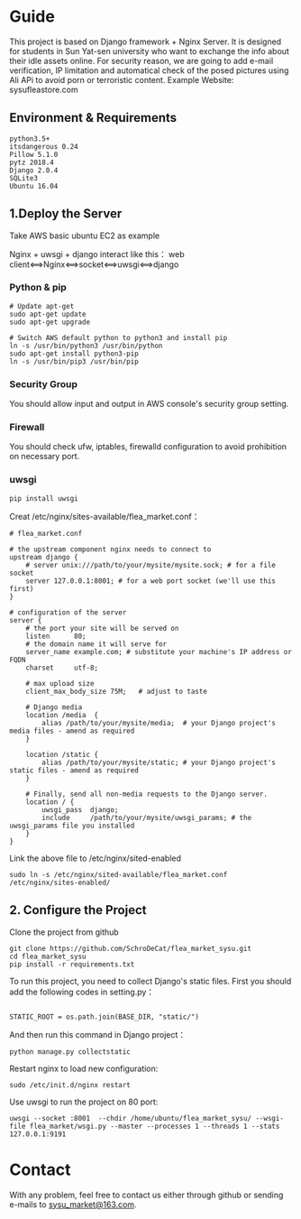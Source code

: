 # Guide

This project is based on Django framework + Nginx Server. It is designed for students in Sun Yat-sen university who want to exchange the info about their idle assets online. For security reason, we are going to add e-mail verification, IP limitation and automatical check of the posed pictures using Ali APi to avoid porn or terroristic content.
Example Website: sysufleastore.com

## Environment & Requirements
```
python3.5+
itsdangerous 0.24
Pillow 5.1.0
pytz 2018.4
Django 2.0.4
SQLite3
Ubuntu 16.04
```
## 1.Deploy the Server
Take AWS basic ubuntu EC2 as example

Nginx + uwsgi + django interact like this：
web client<==>Nginx<==>socket<==>uwsgi<==>django

### Python & pip


```console
# Update apt-get
sudo apt-get update
sudo apt-get upgrade

# Switch AWS default python to python3 and install pip
ln -s /usr/bin/python3 /usr/bin/python
sudo apt-get install python3-pip
ln -s /usr/bin/pip3 /usr/bin/pip
```
### Security Group

You should allow input and output in AWS console's security group setting.

### Firewall
You should check ufw, iptables, firewalld configuration to avoid prohibition on necessary port.

### uwsgi

```console
pip install uwsgi
```
Creat /etc/nginx/sites-available/flea_market.conf：

```nginx
# flea_market.conf

# the upstream component nginx needs to connect to
upstream django {
    # server unix:///path/to/your/mysite/mysite.sock; # for a file socket
    server 127.0.0.1:8001; # for a web port socket (we'll use this first)
}

# configuration of the server
server {
    # the port your site will be served on
    listen      80;
    # the domain name it will serve for
    server_name example.com; # substitute your machine's IP address or FQDN
    charset     utf-8;

    # max upload size
    client_max_body_size 75M;   # adjust to taste

    # Django media
    location /media  {
        alias /path/to/your/mysite/media;  # your Django project's media files - amend as required
    }

    location /static {
        alias /path/to/your/mysite/static; # your Django project's static files - amend as required
    }

    # Finally, send all non-media requests to the Django server.
    location / {
        uwsgi_pass  django;
        include     /path/to/your/mysite/uwsgi_params; # the uwsgi_params file you installed
    }
}
```
Link the above file to /etc/nginx/sited-enabled

```console
sudo ln -s /etc/nginx/sited-available/flea_market.conf /etc/nginx/sites-enabled/
```

## 2. Configure the Project
Clone the project from github

```console
git clone https://github.com/SchroDeCat/flea_market_sysu.git
cd flea_market_sysu
pip install -r requirements.txt
```
To run this project, you need to collect Django's static files. First you should add the following codes in setting.py：

```console

STATIC_ROOT = os.path.join(BASE_DIR, "static/")
```
And then run this command in Django project：

```console
python manage.py collectstatic
```
Restart nginx to load new configuration:

```console
sudo /etc/init.d/nginx restart
```

Use uwsgi to run the project on 80 port:

```console
uwsgi --socket :8001  --chdir /home/ubuntu/flea_market_sysu/ --wsgi-file flea_market/wsgi.py --master --processes 1 --threads 1 --stats 127.0.0.1:9191
```
# Contact
With any problem, feel free to contact us either through github or sending e-mails to sysu_market@163.com.